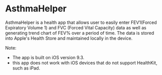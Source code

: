 # AsthmaHelper

AsthmaHelper is a health app that allows user to easily enter FEV1(Forced Expiratory Volume 1) and FVC (Forced Vital Capacity) data as well as generating trend chart of FEV% over a period of time. The data is stored into Apple's Health Store and maintained locally in the device.

Note: 
- The app is built on iOS version 9.3. 
- this app does not work with iOS devices that do not support HealthKit, such as iPad.

